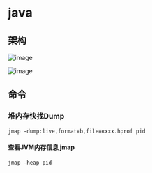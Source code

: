 

# java



## 架构

![image](https://static.lovedata.net/20-11-08-0aa7fa5a5b4f691f142c87db5c4e7bf9.png-wm)

![image](https://static.lovedata.net/20-11-08-1f1723f4fedeb90bab21f8c81a7c6cfa.png-wm)

## 命令

### 堆内存快找Dump

```shell
jmap -dump:live,format=b,file=xxxx.hprof pid
```



#### 查看JVM内存信息 jmap

```shell
jmap -heap pid
```






